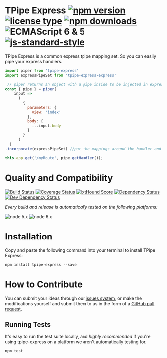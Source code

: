 <!-- ph replacements -->
<!-- name, /tpipe-express/g, tpipe-express
namePascal, /TPipe\ Express/g, TPipe Express -->
<!-- endph -->
<!-- ph ignoringStamps -->
<!--  -->
<!-- endph -->
<!-- ph title -->
# TPipe Express [![npm version](https://img.shields.io/npm/v/tpipe-express.svg)](https://www.npmjs.com/package/tpipe-express) [![license type](https://img.shields.io/npm/l/tpipe-express.svg)](https://github.com/nicosommi/tpipe-express.git/blob/master/LICENSE) [![npm downloads](https://img.shields.io/npm/dm/tpipe-express.svg)](https://www.npmjs.com/package/tpipe-express) ![ECMAScript 6 & 5](https://img.shields.io/badge/ECMAScript-6%20/%205-red.svg) [![js-standard-style](https://img.shields.io/badge/code%20style-standard-brightgreen.svg)](http://standardjs.com/)
<!-- endph -->

<!-- ph description -->
TPipe Express is a common express tpipe mapping set. So you can easily pipe your express handlers.

<!-- endph -->

<!-- ph usagesAndExamples -->
```javascript
import piper from 'tpipe-express'
import expressPipeSet from 'tpipe-express-express'

 // piper returns an object with a pipe inside to be injected in express
const { pipe } = piper(
    input =>
      (
        {
          parameters: {
            view: 'index'
          },
          body: {
            ...input.body
          }
        }
      )
  )
.incorporate(expressPipeSet) //put the mappings around the handler and prepare methods for express (getHandler)

this.app.get('/myRoute', pipe.getHandler());
```

<!-- endph -->
<!-- ph howItWorks -->
<!-- endph -->
<!-- ph qualityAndCompatibility -->
# Quality and Compatibility

[![Build Status](https://travis-ci.org/nicosommi/tpipe-express.png?branch=master)](https://travis-ci.org/nicosommi/tpipe-express) [![Coverage Status](https://coveralls.io/repos/nicosommi/tpipe-express/badge.svg)](https://coveralls.io/r/nicosommi/tpipe-express)  [![bitHound Score](https://www.bithound.io/github/nicosommi/tpipe-express/badges/score.svg)](https://www.bithound.io/github/nicosommi/tpipe-express)  [![Dependency Status](https://david-dm.org/nicosommi/tpipe-express.png?theme=shields.io)](https://david-dm.org/nicosommi/tpipe-express?theme=shields.io) [![Dev Dependency Status](https://david-dm.org/nicosommi/tpipe-express/dev-status.svg)](https://david-dm.org/nicosommi/tpipe-express?theme=shields.io#info=devDependencies)

*Every build and release is automatically tested on the following platforms:*

![node 5.x](https://img.shields.io/badge/node-5.x-brightgreen.svg)
![node 6.x](https://img.shields.io/badge/node-6.x-brightgreen.svg)
<!-- endph -->
<!-- ph installation -->
# Installation

Copy and paste the following command into your terminal to install TPipe Express:

```
npm install tpipe-express --save
```

<!-- endph -->
<!-- stamp contribute -->
# How to Contribute

You can submit your ideas through our [issues system](https://github.com/nicosommi/tpipe-express/issues), or make the modifications yourself and submit them to us in the form of a [GitHub pull request](https://help.github.com/articles/using-pull-requests/).

<!-- endstamp -->
<!-- stamp runningtests -->
## Running Tests

It's easy to run the test suite locally, and *highly recommended* if you're using tpipe-express on a platform we aren't automatically testing for.

```
npm test
```
<!-- endstamp -->
